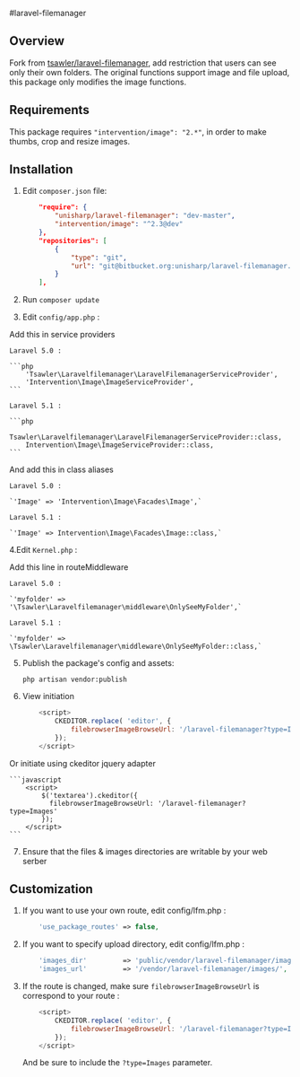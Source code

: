 #laravel-filemanager

## Overview

Fork from [tsawler/laravel-filemanager](http://packalyst.com/packages/package/tsawler/laravel-filemanager), add restriction that users can see only their own folders.
The original functions support image and file upload, this package only modifies the image functions.

## Requirements

This package requires `"intervention/image": "2.*"`, in order to make thumbs, crop and resize images.

## Installation

1. Edit `composer.json` file:

    ```json
        "require": {
            "unisharp/laravel-filemanager": "dev-master",
            "intervention/image": "^2.3@dev"
        },
        "repositories": [
            {
                "type": "git",
                "url": "git@bitbucket.org:unisharp/laravel-filemanager.git"
            }
        ],
    ```

2. Run `composer update`

3. Edit `config/app.php` :

Add this in service providers

    Laravel 5.0 :

    ```php
        'Tsawler\Laravelfilemanager\LaravelFilemanagerServiceProvider',
        'Intervention\Image\ImageServiceProvider',
    ```

    Laravel 5.1 :

    ```php
        Tsawler\Laravelfilemanager\LaravelFilemanagerServiceProvider::class,
        Intervention\Image\ImageServiceProvider::class,
    ```

And add this in class aliases

    Laravel 5.0 :

    `'Image' => 'Intervention\Image\Facades\Image',`

    Laravel 5.1 :

    `'Image' => Intervention\Image\Facades\Image::class,`

4.Edit `Kernel.php` :

Add this line in routeMiddleware

    Laravel 5.0 :

    `'myfolder' => '\Tsawler\Laravelfilemanager\middleware\OnlySeeMyFolder',`

    Laravel 5.1 :

    `'myfolder' => \Tsawler\Laravelfilemanager\middleware\OnlySeeMyFolder::class,`

5. Publish the package's config and assets:

    `php artisan vendor:publish`

6. View initiation

    ```javascript
        <script>
            CKEDITOR.replace( 'editor', {
                filebrowserImageBrowseUrl: '/laravel-filemanager?type=Images'
            });
        </script>
    ```

Or initiate using ckeditor jquery adapter

    ```javascript
        <script>
            $('textarea').ckeditor({
              filebrowserImageBrowseUrl: '/laravel-filemanager?type=Images'
            });
        </script>
    ```

7. Ensure that the files & images directories are writable by your web serber

## Customization
    
1. If you want to use your own route, edit config/lfm.php :

    ```php
        'use_package_routes' => false,
    ```
    
2. If you want to specify upload directory, edit config/lfm.php :

    ```php
        'images_dir'         => 'public/vendor/laravel-filemanager/images/',
        'images_url'         => '/vendor/laravel-filemanager/images/',
    ```

3. If the route is changed, make sure `filebrowserImageBrowseUrl` is correspond to your route :

    ```javascript
        <script>
            CKEDITOR.replace( 'editor', {
                filebrowserImageBrowseUrl: '/laravel-filemanager?type=Images'
            });
        </script>
    ```
    
    And be sure to include the `?type=Images` parameter.
    
